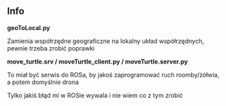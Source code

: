## Info

**geoToLocal.py**

Zamienia współrzędne geograficzne na lokalny układ współrzędnych, pewnie trzeba zrobić poprawki

**move_turtle.srv / moveTurtle_client.py / moveTurtle.server.py**

To miał być serwis do ROSa, by jakoś zaprogramować ruch roomby/żółwia, a potem domyślnie drona

Tylko jakiś błąd mi w ROSie wywala i nie wiem co z tym zrobić
